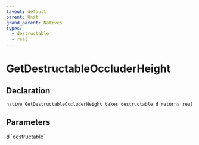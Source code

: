```yaml
---
layout: default
parent: Unit
grand_parent: Natives
types:
  - destructable
  - real
---
```


# GetDestructableOccluderHeight

## Declaration

```
native GetDestructableOccluderHeight takes destructable d returns real
```

## Parameters
<dl>
  <dt>d `destructable`</dt>
  <dd></dd>
</dl>